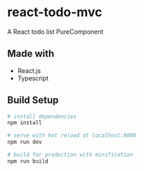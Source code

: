 # react-todo-mvc
A React todo list PureComponent

## Made with
  * React.js
  * Typescript

## Build Setup

``` bash
# install dependencies
npm install

# serve with hot reload at localhost:8080
npm run dev

# build for production with minification
npm run build
```
